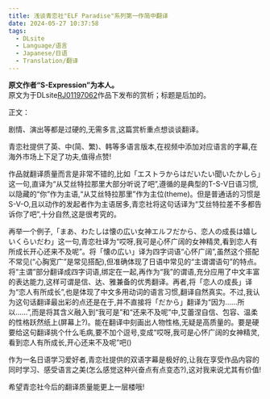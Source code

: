 ```yaml
---
title: 浅谈青恋社"ELF Paradise"系列第一作简中翻译
date: 2024-05-27 10:37:58
tags:
  - DLsite
  - Language/语言
  - Japanese/日语
  - Translation/翻译
---
```


**原文作者“S-Expression”为本人。**  
原文为于DLsite[RJ01197062](https://www.dlsite.com/maniax/work/=/product_id/RJ01197062.html)作品下发布的赏析；标题是后加的。

正文：

剧情、演出等都是过硬的,无需多言,这篇赏析重点想谈谈翻译。

<!-- more -->

青恋社提供了英、中(简、繁)、韩等多语言版本,在视频中添加对应语言的字幕,在海外市场上下足了功夫,值得点赞!

作品就翻译质量而言是非常不错的,比如「エストラからはだいたい聞いたかしら」这一句,直译为“从艾丝特拉那里大部分听说了吧”,遵循的是典型的T-S-V日语习惯,以隐藏的“你”作为主语,“从艾丝特拉那里”作为主位(theme)。但是普通话的习惯是S-V-O,且以动作的发起者作为主语居多,青恋社将这句话译为“艾丝特拉差不多都告诉你了吧”,十分自然,这是很考究的。

再举一个例子,「まあ、わたしは懐の広い女神エルフだから、恋人の成長は嬉しいくらいだわ」这一句,青恋社译为“哎呀,我可是心怀广阔的女神精灵,看到恋人有所成长开心还来不及呢”。将「懐の広い」译为四字词语“心怀广阔”,虽然这个搭配不常见(“心胸宽广”是常见搭配),但准确体现了日语中常见的“主谓谓语句”的特点。将“主谓”部分翻译成四字词语,绑定在一起,再作为“我”的谓语,充分应用了中文丰富的表达能力,这样可谓是信、达、雅兼备的优秀翻译。再者,将「恋人の成長」译为“恋人有所成长”,也是体现了中文多用动词的语言习惯,翻译自然真实。不过,我认为这句话翻译最出彩的点还是在于,并不直接将「だから」翻译为“因为……所以……”,而是将其含义融入到“我可是”和“还来不及呢”中,艾蕾涅自信、包容、温柔的性格跃然纸上(屏幕上?)。能在翻译中刻画出人物性格,无疑是高质量的。要是硬要给这句翻译挑个什么毛病,要不加个逗号,变成“哎呀,我可是心怀广阔的女神精灵,看到恋人有所成长,开心还来不及呢”吧()

作为一名日语学习爱好者,青恋社提供的双语字幕是极好的,让我在享受作品内容的同时学习、感受语言之美(怎么感觉这种兴奋点有点变态?),这对我来说尤其有价值!

希望青恋社今后的翻译质量能更上一层楼哦!
